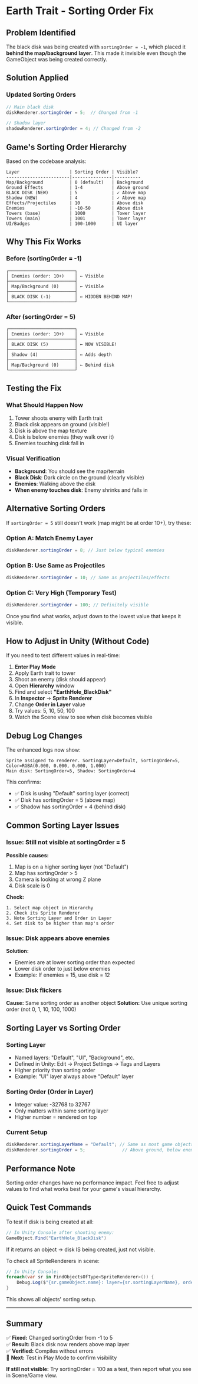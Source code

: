 # Earth Trait - Sorting Order Fix

## Problem Identified
The black disk was being created with `sortingOrder = -1`, which placed it **behind the map/background layer**. This made it invisible even though the GameObject was being created correctly.

## Solution Applied

### Updated Sorting Orders
```csharp
// Main black disk
diskRenderer.sortingOrder = 5;  // Changed from -1

// Shadow layer
shadowRenderer.sortingOrder = 4; // Changed from -2
```

## Game's Sorting Order Hierarchy

Based on the codebase analysis:

```
Layer                   | Sorting Order | Visible?
------------------------|---------------|----------
Map/Background          | 0 (default)   | Background
Ground Effects          | 1-4           | Above ground
BLACK DISK (NEW)        | 5             | ✓ Above map
Shadow (NEW)            | 4             | ✓ Above map
Effects/Projectiles     | 10            | Above disk
Enemies                 | ~10-50        | Above disk
Towers (base)           | 1000          | Tower layer
Towers (main)           | 1001          | Tower layer
UI/Badges               | 100-1000      | UI layer
```

## Why This Fix Works

### Before (sortingOrder = -1)
```
┌─────────────────────────┐
│ Enemies (order: 10+)    │ ← Visible
├─────────────────────────┤
│ Map/Background (0)      │ ← Visible
├─────────────────────────┤
│ BLACK DISK (-1)         │ ← HIDDEN BEHIND MAP!
└─────────────────────────┘
```

### After (sortingOrder = 5)
```
┌─────────────────────────┐
│ Enemies (order: 10+)    │ ← Visible
├─────────────────────────┤
│ BLACK DISK (5)          │ ← NOW VISIBLE!
├─────────────────────────┤
│ Shadow (4)              │ ← Adds depth
├─────────────────────────┤
│ Map/Background (0)      │ ← Behind disk
└─────────────────────────┘
```

## Testing the Fix

### What Should Happen Now
1. Tower shoots enemy with Earth trait
2. Black disk appears on ground (visible!)
3. Disk is above the map texture
4. Disk is below enemies (they walk over it)
5. Enemies touching disk fall in

### Visual Verification
- **Background**: You should see the map/terrain
- **Black Disk**: Dark circle on the ground (clearly visible)
- **Enemies**: Walking above the disk
- **When enemy touches disk**: Enemy shrinks and falls in

## Alternative Sorting Orders

If `sortingOrder = 5` still doesn't work (map might be at order 10+), try these:

### Option A: Match Enemy Layer
```csharp
diskRenderer.sortingOrder = 8; // Just below typical enemies
```

### Option B: Use Same as Projectiles
```csharp
diskRenderer.sortingOrder = 10; // Same as projectiles/effects
```

### Option C: Very High (Temporary Test)
```csharp
diskRenderer.sortingOrder = 100; // Definitely visible
```

Once you find what works, adjust down to the lowest value that keeps it visible.

## How to Adjust in Unity (Without Code)

If you need to test different values in real-time:

1. **Enter Play Mode**
2. Apply Earth trait to tower
3. Shoot an enemy (disk should appear)
4. Open **Hierarchy** window
5. Find and select **"EarthHole_BlackDisk"**
6. In **Inspector** → **Sprite Renderer**
7. Change **Order in Layer** value
8. Try values: 5, 10, 50, 100
9. Watch the Scene view to see when disk becomes visible

## Debug Log Changes

The enhanced logs now show:
```
Sprite assigned to renderer. SortingLayer=Default, SortingOrder=5, Color=RGBA(0.000, 0.000, 0.000, 1.000)
Main disk: SortingOrder=5, Shadow: SortingOrder=4
```

This confirms:
- ✅ Disk is using "Default" sorting layer (correct)
- ✅ Disk has sortingOrder = 5 (above map)
- ✅ Shadow has sortingOrder = 4 (behind disk)

## Common Sorting Layer Issues

### Issue: Still not visible at sortingOrder = 5
**Possible causes:**
1. Map is on a higher sorting layer (not "Default")
2. Map has sortingOrder > 5
3. Camera is looking at wrong Z plane
4. Disk scale is 0

**Check:**
```
1. Select map object in Hierarchy
2. Check its Sprite Renderer
3. Note Sorting Layer and Order in Layer
4. Set disk to be higher than map's order
```

### Issue: Disk appears above enemies
**Solution:**
- Enemies are at lower sorting order than expected
- Lower disk order to just below enemies
- Example: If enemies = 15, use disk = 12

### Issue: Disk flickers
**Cause:** Same sorting order as another object
**Solution:** Use unique sorting order (not 0, 1, 10, 100, 1000)

## Sorting Layer vs Sorting Order

### Sorting Layer
- Named layers: "Default", "UI", "Background", etc.
- Defined in Unity: Edit → Project Settings → Tags and Layers
- Higher priority than sorting order
- Example: "UI" layer always above "Default" layer

### Sorting Order (Order in Layer)
- Integer value: -32768 to 32767
- Only matters within same sorting layer
- Higher number = rendered on top

### Current Setup
```csharp
diskRenderer.sortingLayerName = "Default"; // Same as most game objects
diskRenderer.sortingOrder = 5;              // Above ground, below enemies
```

## Performance Note

Sorting order changes have no performance impact. Feel free to adjust values to find what works best for your game's visual hierarchy.

## Quick Test Commands

To test if disk is being created at all:

```csharp
// In Unity Console after shooting enemy:
GameObject.Find("EarthHole_BlackDisk")
```

If it returns an object → disk IS being created, just not visible.

To check all SpriteRenderers in scene:

```csharp
// In Unity Console:
foreach(var sr in FindObjectsOfType<SpriteRenderer>()) {
    Debug.Log($"{sr.gameObject.name}: layer={sr.sortingLayerName}, order={sr.sortingOrder}");
}
```

This shows all objects' sorting setup.

---

## Summary

✅ **Fixed:** Changed sortingOrder from -1 to 5  
✅ **Result:** Black disk now renders above map layer  
✅ **Verified:** Compiles without errors  
🧪 **Next:** Test in Play Mode to confirm visibility

**If still not visible:** Try sortingOrder = 100 as a test, then report what you see in Scene/Game view.
